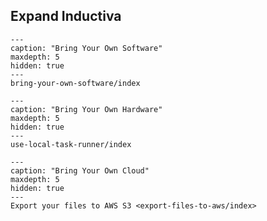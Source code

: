 ## Expand Inductiva


```{toctree}
---
caption: "Bring Your Own Software"
maxdepth: 5
hidden: true
---
bring-your-own-software/index
```

```{toctree}
---
caption: "Bring Your Own Hardware"
maxdepth: 5
hidden: true
---
use-local-task-runner/index
```

```{toctree}
---
caption: "Bring Your Own Cloud"
maxdepth: 5
hidden: true
---
Export your files to AWS S3 <export-files-to-aws/index>
```